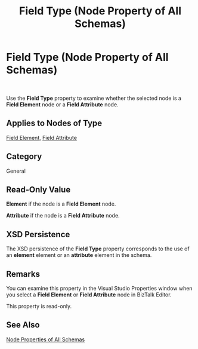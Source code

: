 ﻿---
title: Field Type (Node Property of All Schemas)
TOCTitle: Field Type (Node Property of All Schemas)
ms:assetid: 9615f4cb-c9ee-45f6-9587-89aa044485c0
ms:mtpsurl: https://msdn.microsoft.com/en-us/library/Aa577439(v=BTS.80)
ms:contentKeyID: 51529814
ms.date: 08/30/2017
mtps_version: v=BTS.80
---

# Field Type (Node Property of All Schemas)

 

Use the **Field Type** property to examine whether the selected node is a **Field Element** node or a **Field Attribute** node.

## Applies to Nodes of Type

[Field Element](field-element-node-properties.md), [Field Attribute](field-attribute-node-properties.md)

## Category

General

## Read-Only Value

**Element** if the node is a **Field Element** node.

**Attribute** if the node is a **Field Attribute** node.

## XSD Persistence

The XSD persistence of the **Field Type** property corresponds to the use of an **element** element or an **attribute** element in the schema.

## Remarks

You can examine this property in the Visual Studio Properties window when you select a **Field Element** or **Field Attribute** node in BizTalk Editor.

This property is read-only.

## See Also

[Node Properties of All Schemas](node-properties-of-all-schemas.md)

